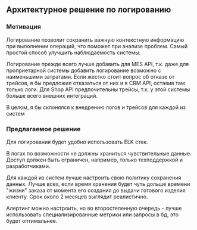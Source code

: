 ## Архитектурное решение по логированию

### Мотивация

Логирование позволит сохранить важную контекстную информацию при выполнении операций, что поможет при анализе проблем. Самый простой способ улучшить наблюдаемость системы. 

Логирование прежде всего лучше добавить для MES API, т.к. даже для проприетарной системы добавить логирование возможно с наименьшими затратами. Если жестко стоит вопрос об отказе от трейсов, я бы предложил отказаться от них и в CRM API, оставив там только логи. Для Shop API предпочительны трейсы, т.к. у этой системы больше всего внешних интеграций.

В целом, я бы склонялся к внедрению логов и трейсов для каждой из систем

### Предлагаемое решение

Для логирования будет удобно использовать ELK стек.

В логах по возможности не должны храниться чувствительные данные. Доступ должен быть ограничен, например, только техподдержкой и разработчиками.

Для каждой из систем лучше настроить свою политику сохранения данных. Лучше всех, если время хранения будет чуть дольше времени "жизни" заказа от момента его создания до выдачи готового изделия клиенту. Срок около 2 месяцев выглядит реалистично.

Алертинг можно настроить, но во второстепенную очередь - лучше использовать специализированные метрики или запросы в бд, это будет оптимальнее.


